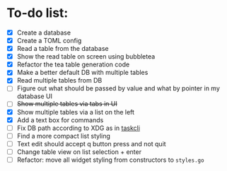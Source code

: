 # To-do list:
- [x] Create a database
- [x] Create a TOML config
- [x] Read a table from the database
- [x] Show the read table on screen using bubbletea
- [x] Refactor the tea table generation code
- [x] Make a better default DB with multiple tables
- [x] Read multiple tables from DB
- [ ] Figure out what should be passed by value and what by pointer in my database UI
- [ ] ~~Show multiple tables via tabs in UI~~
- [x] Show multiple tables via a list on the left
- [x] Add a text box for commands
- [ ] Fix DB path according to XDG as in [taskcli](https://github.com/charmbracelet/taskcli)
- [ ] Find a more compact list styling
- [ ] Text edit should accept q button press and not quit
- [ ] Change table view on list selection + enter
- [ ] Refactor: move all widget styling from constructors to `styles.go`
